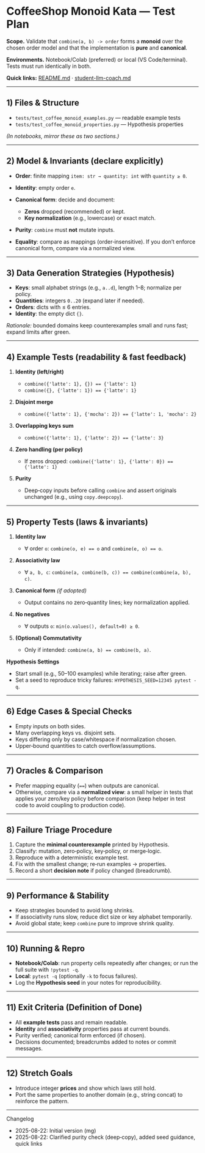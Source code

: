 # CoffeeShop Monoid Kata — Test Plan

**Scope.** Validate that `combine(a, b) -> order` forms a **monoid** over the chosen order model and that the implementation is **pure** and **canonical**.

**Environments.** Notebook/Colab (preferred) or local (VS Code/terminal). Tests must run identically in both.

**Quick links:** [README.md](./README.md) · [student-llm-coach.md](./student-llm-coach.md)

---

## 1) Files & Structure

* `tests/test_coffee_monoid_examples.py` — readable example tests
* `tests/test_coffee_monoid_properties.py` — Hypothesis properties

*(In notebooks, mirror these as two sections.)*

---

## 2) Model & Invariants (declare explicitly)

* **Order**: finite mapping `item: str → quantity: int` with `quantity ≥ 0`.
* **Identity**: empty order `e`.
* **Canonical form**: decide and document:

  * **Zeros** dropped (recommended) or kept.
  * **Key normalization** (e.g., lowercase) or exact match.
* **Purity**: `combine` must **not** mutate inputs.
* **Equality**: compare as mappings (order‑insensitive). If you don’t enforce canonical form, compare via a normalized view.

---

## 3) Data Generation Strategies (Hypothesis)

* **Keys**: small alphabet strings (e.g., `a..d`), length 1–8; normalize per policy.
* **Quantities**: integers `0..20` (expand later if needed).
* **Orders**: dicts with ≤ 6 entries.
* **Identity**: the empty dict `{}`.

*Rationale:* bounded domains keep counterexamples small and runs fast; expand limits after green.

---

## 4) Example Tests (readability & fast feedback)

1. **Identity (left/right)**

   * `combine({'latte': 1}, {}) == {'latte': 1}`
   * `combine({}, {'latte': 1}) == {'latte': 1}`
2. **Disjoint merge**

   * `combine({'latte': 1}, {'mocha': 2}) == {'latte': 1, 'mocha': 2}`
3. **Overlapping keys sum**

   * `combine({'latte': 1}, {'latte': 2}) == {'latte': 3}`
4. **Zero handling (per policy)**

   * If zeros dropped: `combine({'latte': 1}, {'latte': 0}) == {'latte': 1}`
5. **Purity**

   * Deep‑copy inputs before calling `combine` and assert originals unchanged (e.g., using `copy.deepcopy`).

---

## 5) Property Tests (laws & invariants)

1. **Identity law**

   * ∀ order `o`: `combine(o, e) == o` and `combine(e, o) == o`.
2. **Associativity law**

   * ∀ `a, b, c`: `combine(a, combine(b, c)) == combine(combine(a, b), c)`.
3. **Canonical form** *(if adopted)*

   * Output contains no zero‑quantity lines; key normalization applied.
4. **No negatives**

   * ∀ outputs `o`: `min(o.values(), default=0) ≥ 0`.
5. **(Optional) Commutativity**

   * Only if intended: `combine(a, b) == combine(b, a)`.

**Hypothesis Settings**

* Start small (e.g., 50–100 examples) while iterating; raise after green.
* Set a seed to reproduce tricky failures: `HYPOTHESIS_SEED=12345 pytest -q`.

---

## 6) Edge Cases & Special Checks

* Empty inputs on both sides.
* Many overlapping keys vs. disjoint sets.
* Keys differing only by case/whitespace if normalization chosen.
* Upper‑bound quantities to catch overflow/assumptions.

---

## 7) Oracles & Comparison

* Prefer mapping equality (`==`) when outputs are canonical.
* Otherwise, compare via a **normalized view**: a small helper in tests that applies your zero/key policy before comparison (keep helper in test code to avoid coupling to production code).

---

## 8) Failure Triage Procedure

1. Capture the **minimal counterexample** printed by Hypothesis.
2. Classify: mutation, zero‑policy, key‑policy, or merge‑logic.
3. Reproduce with a deterministic example test.
4. Fix with the smallest change; re‑run examples → properties.
5. Record a short **decision note** if policy changed (breadcrumb).

---

## 9) Performance & Stability

* Keep strategies bounded to avoid long shrinks.
* If associativity runs slow, reduce dict size or key alphabet temporarily.
* Avoid global state; keep `combine` pure to improve shrink quality.

---

## 10) Running & Repro

* **Notebook/Colab**: run property cells repeatedly after changes; or run the full suite with `!pytest -q`.
* **Local**: `pytest -q` (optionally `-k` to focus failures).
* Log the **Hypothesis seed** in your notes for reproducibility.

---

## 11) Exit Criteria (Definition of Done)

* All **example tests** pass and remain readable.
* **Identity** and **associativity** properties pass at current bounds.
* Purity verified; canonical form enforced (if chosen).
* Decisions documented; breadcrumbs added to notes or commit messages.

---

## 12) Stretch Goals

* Introduce integer **prices** and show which laws still hold.
* Port the same properties to another domain (e.g., string concat) to reinforce the pattern.

---

Changelog

* 2025-08-22: Initial version (mg)
* 2025-08-22: Clarified purity check (deep‑copy), added seed guidance, quick links
